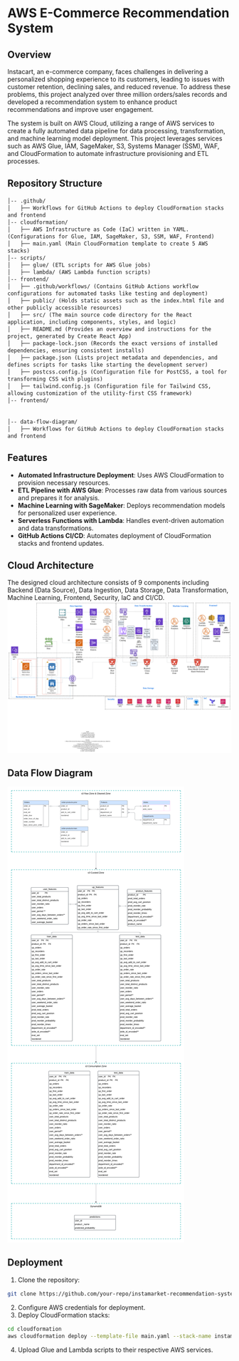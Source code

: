 # AWS E-Commerce Recommendation System
## Overview
Instacart, an e-commerce company, faces challenges in delivering a personalized shopping experience to its customers, leading to issues with customer retention, declining sales, and reduced revenue. To address these problems, this project analyzed over three million orders/sales records and developed a recommendation system to enhance product recommendations and improve user engagement.

The system is built on AWS Cloud, utilizing a range of AWS services to create a fully automated data pipeline for data processing, transformation, and machine learning model deployment. This project leverages services such as AWS Glue, IAM, SageMaker, S3, Systems Manager (SSM), WAF, and CloudFormation to automate infrastructure provisioning and ETL processes.

## Repository Structure
```aws-ecom-recommendation-system/
│-- .github/
│   ├── Workflows for GitHub Actions to deploy CloudFormation stacks and frontend
│-- cloudformation/
│   ├── AWS Infrastructure as Code (IaC) written in YAML. (Configurations for Glue, IAM, SageMaker, S3, SSM, WAF, Frontend)
│   ├── main.yaml (Main CloudFormation template to create 5 AWS stacks)
│-- scripts/
│   ├── glue/ (ETL scripts for AWS Glue jobs)
│   ├── lambda/ (AWS Lambda function scripts)
│-- frontend/
│   ├── .github/workflows/ (Contains GitHub Actions workflow configurations for automated tasks like testing and deployment)
│   ├── public/ (Holds static assets such as the index.html file and other publicly accessible resources)
│   ├── src/ (The main source code directory for the React application, including components, styles, and logic)
│   ├── README.md (Provides an overview and instructions for the project, generated by Create React App)
│   ├── package-lock.json (Records the exact versions of installed dependencies, ensuring consistent installs)
│   ├── package.json (Lists project metadata and dependencies, and defines scripts for tasks like starting the development server)
│   ├── postcss.config.js (Configuration file for PostCSS, a tool for transforming CSS with plugins)
│   ├── tailwind.config.js (Configuration file for Tailwind CSS, allowing customization of the utility-first CSS framework)
│-- frontend/


│-- data-flow-diagram/
│   ├── Workflows for GitHub Actions to deploy CloudFormation stacks and frontend

```

## Features
- **Automated Infrastructure Deployment**: Uses AWS CloudFormation to provision necessary resources.
- **ETL Pipeline with AWS Glue**: Processes raw data from various sources and prepares it for analysis.
- **Machine Learning with SageMaker**: Deploys recommendation models for personalized user experience.
- **Serverless Functions with Lambda**: Handles event-driven automation and data transformations.
- **GitHub Actions CI/CD**: Automates deployment of CloudFormation stacks and frontend updates.

## Cloud Architecture
The designed cloud architecture consists of 9 components including Backend (Data Source), Data Ingestion, Data Storage, Data Transformation, Machine Learning, Frontend, Security, IaC and CI/CD.  
![Alt Text](infrastructure-diagram/Cloud_Architecture_Design.png)

## Data Flow Diagram
![Alt Text](data-flow-diagram/Data_Flow_Diagram.png)

## Deployment
1. Clone the repository:
```sh
git clone https://github.com/your-repo/instamarket-recommendation-system.git
```
2. Configure AWS credentials for deployment.
3. Deploy CloudFormation stacks:
```sh  
cd cloudformation
aws cloudformation deploy --template-file main.yaml --stack-name instamarket-main
```
4. Upload Glue and Lambda scripts to their respective AWS services.
